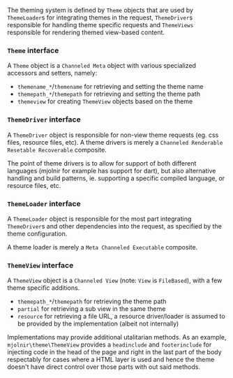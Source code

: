 The theming system is defined by `Theme` objects that are used by
`ThemeLoader`s for integrating themes in the request, `ThemeDriver`s
responsible for handling theme specific requests and `ThemeViews` responsible
for rendering themed view-based content.

### `Theme` interface

A `Theme` object is a `Channeled Meta` object with various specialized
accessors and setters, namely:

 * `themename_*`/`themename` for retrieving and setting the theme name
 * `themepath_*`/`themepath` for retrieving and setting the theme path
 * `themeview` for creating `ThemeView` objects based on the theme

### `ThemeDriver` interface

A `ThemeDriver` object is responsible for non-view theme requests (eg. css
files, resource files, etc). A theme drivers is merely a
`Channeled Renderable Resetable Recoverable` composite.

The point of theme drivers is to allow for support of both different languages
(mjolnir for example has support for dart), but also alternative handling and
build patterns, ie. supporting a specific compiled language, or resource files,
etc.

### `ThemeLoader` interface

A `ThemeLoader` object is responsible for the most part integrating
`ThemeDriver`s and other dependencies into the request, as specified by the
theme configuration.

A theme loader is merely a `Meta Channeled Executable` composite.

### `ThemeView` interface

A `ThemeView` object is a `Channeled View` (note: `View` is `FileBased`), with
a few theme specific additions.

 * `themepath_*`/`themepath` for retrieving the theme path
 * `partial` for retrieving a sub view in the same theme
 * `resource` for retrieving a file URL, a resource driver/loader is assumed to
   be provided by the implementation (albeit not internally)

Implementations may provide additional utalitarian methods. As an example,
`mjolnir\theme\ThemeView` provides a `headinclude` and `footerinclude` for
injecting code in the head of the page and right in the last part of the body
respectably for cases where a HTML layer is used and hence the theme doesn't
have direct control over those parts with out said methods.